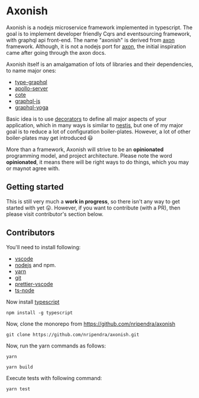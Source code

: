 # Axonish

Axonish is a nodejs microservice framework implemented in typescript. The goal is to implement developer friendly Cqrs and eventsourcing
framework, with graphql api front-end. The name "axonish" is derived from [axon](https://axoniq.io/) framework. Although, it is not a nodejs
port for [axon](https://axoniq.io/), the initial inspiration came after going through the axon docs.

Axonish itself is an amalgamation of lots of libraries and their dependencies, to name major ones:

- [type-graphql](https://github.com/19majkel94/type-graphql)
- [apollo-server](https://github.com/apollographql/apollo-server)
- [cote](https://github.com/dashersw/cote)
- [graphql-js](https://github.com/graphql/graphql-js)
- [graphql-yoga](https://github.com/prisma/graphql-yoga)

Basic idea is to use [decorators](https://www.typescriptlang.org/docs/handbook/decorators.html) to define all major aspects of your application,
which in many ways is similar to [nestjs](https://nestjs.com/), but one of my major goal is to reduce a lot of configuration boiler-plates.
However, a lot of other boiler-plates may get introduced 😃

More than a framework, Axonish will strive to be an **opinionated** programming model, and project architecture. Please note the word **opinionated**,
it means there will be right ways to do things, which you may or maynot agree with.

## Getting started

This is still very much a **work in progress**, so there isn't any way to get started with yet 😛. However, if you want to contribute (with a PR),
then please visit contributor's section below.

## Contributors

You'll need to install following:

- [vscode](https://code.visualstudio.com/download)
- [nodejs](https://nodejs.org/en/download/current/) and npm.
- [yarn](https://yarnpkg.com/lang/en/docs/install/)
- [git](https://git-scm.com/downloads)
- [prettier-vscode](https://marketplace.visualstudio.com/items?itemName=esbenp.prettier-vscode)
- [ts-node](https://github.com/TypeStrong/ts-node#installation)

Now install [typescript](https://www.typescriptlang.org/)

```
npm install -g typescript
```

Now, clone the monorepo from https://github.com/nripendra/axonish

```
git clone https://github.com/nripendra/axonish.git
```

Now, run the yarn commands as follows:

```
yarn
```

```
yarn build
```

Execute tests with following command:

```
yarn test
```
